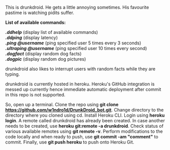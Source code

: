 This is drunkdroid. He gets a little annoying sometimes. His favourite pastime is watching pidits suffer.

**List of available commands:**

**_.ddhelp_** (display list of available commands)<br>
**_.ddping_** (display latency)<br>
**_.ping @username_** (ping specified user 5 times every 3 seconds)<br>
**_.ultraping @username_** (ping specified user 10 times every second)<br>
**_.dogfact_** (display random dog facts)<br>
**_.dogpic_** (display random dog pictures)

drunkdroid also likes to interrupt users with random facts while they are typing. 

drunkdroid is currently hosted in heroku. Heroku's GitHub integration is messed up currently hence immediate automatic deployment after commit in this repo is not supported. 

So, open up a terminal. Clone the repo using **git clone https://github.com/w1ndro1d/DrunkDroid_bot.git**. Change directory to the directory where you cloned using cd. Install Heroku CLI. Login using **heroku login**. A remote called drunkdroid has already been created. In case another needs to be created, use **heroku git:remote -a drunkdroid**. Check status of various available remotes using **git remote -v**. Perform modifications to the code locally and when ready to push, use **git commit -am "comment"** to commit. Finally, use **git push heroku** to push onto Heroku Git.
